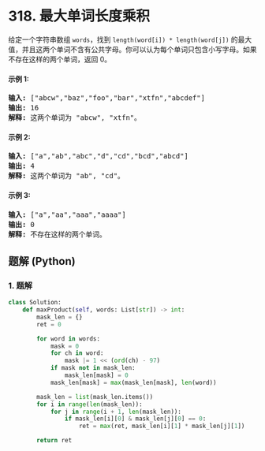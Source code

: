 # 318. 最大单词长度乘积
给定一个字符串数组 ```words```，找到 ```length(word[i]) * length(word[j])``` 的最大值，并且这两个单词不含有公共字母。你可以认为每个单词只包含小写字母。如果不存在这样的两个单词，返回 0。

#### 示例 1:
<pre>
<strong>输入:</strong> ["abcw","baz","foo","bar","xtfn","abcdef"]
<strong>输出:</strong> 16
<strong>解释:</strong> 这两个单词为 "abcw", "xtfn"。
</pre>

#### 示例 2:
<pre>
<strong>输入:</strong> ["a","ab","abc","d","cd","bcd","abcd"]
<strong>输出:</strong> 4
<strong>解释:</strong> 这两个单词为 "ab", "cd"。
</pre>

#### 示例 3:
<pre>
<strong>输入:</strong> ["a","aa","aaa","aaaa"]
<strong>输出:</strong> 0
<strong>解释:</strong> 不存在这样的两个单词。
</pre>

## 题解 (Python)

### 1. 题解
```Python
class Solution:
    def maxProduct(self, words: List[str]) -> int:
        mask_len = {}
        ret = 0

        for word in words:
            mask = 0
            for ch in word:
                mask |= 1 << (ord(ch) - 97)
            if mask not in mask_len:
                mask_len[mask] = 0
            mask_len[mask] = max(mask_len[mask], len(word))

        mask_len = list(mask_len.items())
        for i in range(len(mask_len)):
            for j in range(i + 1, len(mask_len)):
                if mask_len[i][0] & mask_len[j][0] == 0:
                    ret = max(ret, mask_len[i][1] * mask_len[j][1])

        return ret
```
